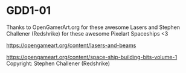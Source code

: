 # GDD1-01

Thanks to OpenGamerArt.org for these awesome Lasers and Stephen Challener (Redshrike) for these awesome Pixelart Spaceships <3

https://opengameart.org/content/lasers-and-beams

https://opengameart.org/content/space-ship-building-bits-volume-1 Copyright: Stephen Challener (Redshrike)

